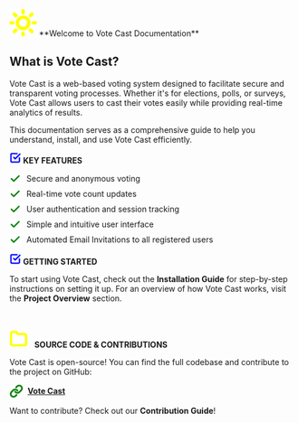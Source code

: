 <div class="pdf-header"></div>

<!-- Welcome Section with a Yellow Sun Icon -->
<img src="assets/icons/sun.svg" width="48" height="48" alt="Sun icon">  
**Welcome to Vote Cast Documentation**  

## What is Vote Cast?  
Vote Cast is a web-based voting system designed to facilitate secure and transparent voting processes. Whether it's for elections, polls, or surveys, Vote Cast allows users to cast their votes easily while providing real-time analytics of results.

This documentation serves as a comprehensive guide to help you understand, install, and use Vote Cast efficiently.

<!-- Key Features Section with a Blue Square-Check Icon -->
<p><img src="assets/icons/check-square.svg" width="20" height="20" alt="Square-check icon">
<strong>KEY FEATURES</strong></p>

<div class="green cm">
  <ul style="list-style-type: none; padding-left: 0;">
    <li style="margin-bottom: 7px; display: flex; align-items: center;">
      <img src="assets/icons/check.svg" width="20" height="20" alt="Checkmark icon">
      <span style="margin-left: 10px;">Secure and anonymous voting</span>
    </li>
    <li style="margin-bottom: 7px; display: flex; align-items: center;">
      <img src="assets/icons/check.svg" width="20" height="20" alt="Checkmark icon">
      <span style="margin-left: 10px;">Real-time vote count updates</span>
    </li>
    <li style="margin-bottom: 7px; display: flex; align-items: center;">
      <img src="assets/icons/check.svg" width="20" height="20" alt="Checkmark icon">
      <span style="margin-left: 10px;">User authentication and session tracking</span>
    </li>
    <li style="margin-bottom: 7px; display: flex; align-items: center;">
      <img src="assets/icons/check.svg" width="20" height="20" alt="Checkmark icon">
      <span style="margin-left: 10px;">Simple and intuitive user interface</span>
    </li>
    <li style="margin-bottom: 7px; display: flex; align-items: center;">
      <img src="assets/icons/check.svg" width="20" height="20" alt="Checkmark icon">
      <span style="margin-left: 10px;">Automated Email Invitations to all registered users</span>
    </li>
  </ul>
</div>

<!-- Getting Started Section with a Blue Square-Check Icon -->
<p><img src="assets/icons/check-square.svg" width="20" height="20" alt="Square-check icon">
<strong>GETTING STARTED</strong></p>

<p class="indented-text">
  To start using Vote Cast, check out the <strong>Installation Guide</strong> for step-by-step instructions on setting it up.
  For an overview of how Vote Cast works, visit the <strong>Project Overview</strong> section.
</p>

## <span style="display: flex; align-items: center;">
  <img src="assets/icons/folder.svg" width="32" height="32" alt="Folder icon" style="margin-right: 8px;">
  <strong>SOURCE CODE & CONTRIBUTIONS</strong>
</span>  

Vote Cast is open-source! You can find the full codebase and contribute to the project on GitHub:  

<span style="display: flex; align-items: center;">
  <img src="assets/icons/link.svg" width="24" height="24" alt="Link icon" style="margin-right: 8px;">
  <a href="https://github.com/Wolodmr/vote_cast"><strong>Vote Cast </strong></a>
</span>  

Want to contribute? Check out our **Contribution Guide**!  
